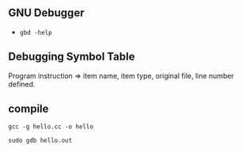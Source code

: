 ## GNU Debugger

- `gbd -help`

## Debugging Symbol Table

Program instruction ⇒ item name, item type, original file, line number defined.

## compile

`gcc -g hello.cc -o hello`

`sudo gdb hello.out`
